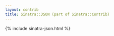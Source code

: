 ```yaml
---
layout: contrib
title: Sinatra::JSON (part of Sinatra::Contrib)
---
```


{% include sinatra-json.html %}
